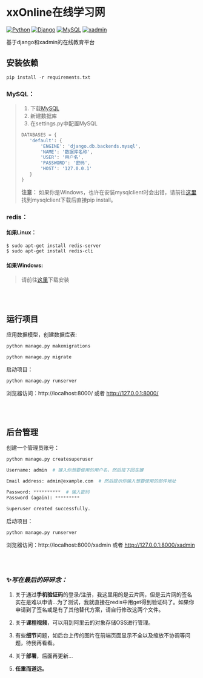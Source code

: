 # xxOnline在线学习网
[![Python](https://img.shields.io/badge/Python-3.7.3-blue)](https://www.python.org/downloads/release/python-373/)
[![Django](https://img.shields.io/badge/Django-2.2-blue)](https://docs.djangoproject.com/en/2.2/releases/)
[![MySQL](https://img.shields.io/badge/MySQL-5.7-blue)](https://dev.mysql.com/downloads/mysql/)
[![xadmin](https://img.shields.io/badge/xadmin-0.6.0-blue)](https://github.com/sshwsfc/xadmin)


基于django和xadmin的在线教育平台

## 安装依赖  
```python
pip install -r requirements.txt
```

### MySQL：
>1. 下载[MySQL](https://dev.mysql.com/downloads/mysql/)
>2. 新建数据库
>3. 在settings.py中配置MySQL  
>```python
>DATABASES = {
>    'default': {
>        'ENGINE': 'django.db.backends.mysql',
>        'NAME': '数据库名称',
>        'USER': '用户名',
>        'PASSWORD': '密码',
>        'HOST': '127.0.0.1'
>    }
>}
>```
>**注意：** 如果你是Windows，也许在安装mysqlclient时会出错，请前往[这里](https://www.lfd.uci.edu/~gohlke/pythonlibs/)找到mysqlclient下载后直接pip install。

### redis：
#### 如果Linux：  
    $ sudo apt-get install redis-server
    $ sudo apt-get install redis-cli
#### 如果Windows:
>请前往[这里](https://github.com/ServiceStack/redis-windows/tree/master/downloads)下载安装

&nbsp;  
&nbsp;  
## 运行项目  
应用数据模型，创建数据库表:
```python
python manage.py makemigrations

python manage.py migrate
```

启动项目：
```python
python manage.py runserver
```

浏览器访问：http://localhost:8000/ 或者 http://127.0.0.1:8000/

&nbsp;  
&nbsp;  
## 后台管理  
创建一个管理员账号：  
```python
python manage.py createsuperuser

Username: admin  # 键入你想要使用的用户名，然后按下回车键

Email address: admin@example.com  # 然后提示你输入想要使用的邮件地址

Password: **********  # 输入密码
Password (again): *********

Superuser created successfully.
```

启动项目：
```python
python manage.py runserver
```

浏览器访问：http://localhost:8000/xadmin 或者 http://127.0.0.1:8000/xadmin

&nbsp;  
&nbsp; 
### ✨*写在最后的碎碎念：*
1. 关于通过**手机验证码**的登录/注册，我这里用的是云片网，但是云片网的签名实在是难以申请...为了测试，我就直接在redis中用get得到验证码了。如果你申请到了签名或是有了其他替代方案，请自行修改这两个文件。  

2. 关于**课程视频**，可以用到阿里云的对象存储OSS进行管理。

3. 有些**细节**问题，如后台上传的图片在前端页面显示不全以及缩放不协调等问题，待我再看看。

4. 关于**部署**，后面再更新...

5. **任重而道远。**